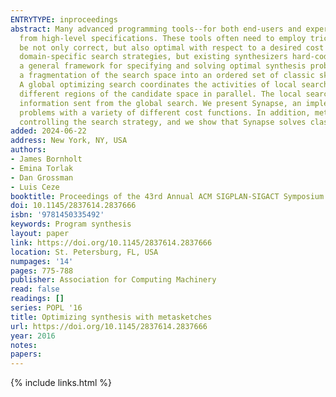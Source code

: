 ```yaml
---
ENTRYTYPE: inproceedings
abstract: Many advanced programming tools--for both end-users and expert developers--rely on program synthesis to automatically generate implementations
  from high-level specifications. These tools often need to employ tricky, custom-built synthesis algorithms because they require synthesized programs to
  be not only correct, but also optimal with respect to a desired cost metric, such as program size. Finding these optimal solutions efficiently requires
  domain-specific search strategies, but existing synthesizers hard-code the strategy, making them difficult to reuse. This paper presents metasketches,
  a general framework for specifying and solving optimal synthesis problems. metasketches make the search strategy a part of the problem definition by specifying
  a fragmentation of the search space into an ordered set of classic sketches. We provide two cooperating search algorithms to effectively solve metasketches.
  A global optimizing search coordinates the activities of local searches, informing them of the costs of potentially-optimal solutions as they explore
  different regions of the candidate space in parallel. The local searches execute an incremental form of counterexample-guided inductive synthesis to incorporate
  information sent from the global search. We present Synapse, an implementation of these algorithms, and show that it effectively solves optimal synthesis
  problems with a variety of different cost functions. In addition, metasketches can be used to accelerate classic (non-optimal) synthesis by explicitly
  controlling the search strategy, and we show that Synapse solves classic synthesis problems that state-of-the-art tools cannot.
added: 2024-06-22
address: New York, NY, USA
authors:
- James Bornholt
- Emina Torlak
- Dan Grossman
- Luis Ceze
booktitle: Proceedings of the 43rd Annual ACM SIGPLAN-SIGACT Symposium on Principles of Programming Languages
doi: 10.1145/2837614.2837666
isbn: '9781450335492'
keywords: Program synthesis
layout: paper
link: https://doi.org/10.1145/2837614.2837666
location: St. Petersburg, FL, USA
numpages: '14'
pages: 775-788
publisher: Association for Computing Machinery
read: false
readings: []
series: POPL '16
title: Optimizing synthesis with metasketches
url: https://doi.org/10.1145/2837614.2837666
year: 2016
notes:
papers:
---
```

{% include links.html %}
